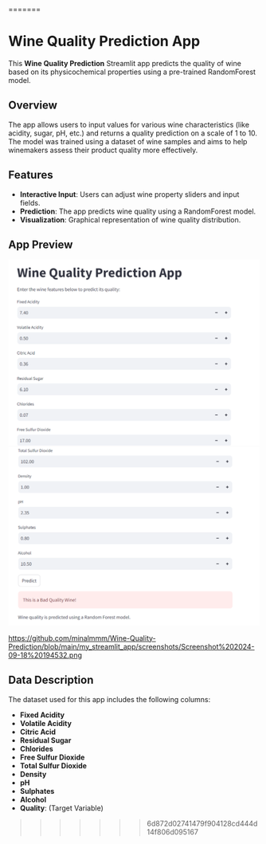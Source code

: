 
=======
# Wine Quality Prediction App

This **Wine Quality Prediction** Streamlit app predicts the quality of wine based on its physicochemical properties using a pre-trained RandomForest model.

## Overview

The app allows users to input values for various wine characteristics (like acidity, sugar, pH, etc.) and returns a quality prediction on a scale of 1 to 10. The model was trained using a dataset of wine samples and aims to help winemakers assess their product quality more effectively.

## Features

- **Interactive Input**: Users can adjust wine property sliders and input fields.
- **Prediction**: The app predicts wine quality using a RandomForest model.
- **Visualization**: Graphical representation of wine quality distribution.

## App Preview

![App](my_streamlit_app/screenshots/Screenshot%202024-09-18%20194503.png)
![App](my_streamlit_app/screenshots/Screenshot%202024-09-18%20194532.png)

https://github.com/minalmmm/Wine-Quality-Prediction/blob/main/my_streamlit_app/screenshots/Screenshot%202024-09-18%20194532.png



## Data Description

The dataset used for this app includes the following columns:
- **Fixed Acidity**
- **Volatile Acidity**
- **Citric Acid**
- **Residual Sugar**
- **Chlorides**
- **Free Sulfur Dioxide**
- **Total Sulfur Dioxide**
- **Density**
- **pH**
- **Sulphates**
- **Alcohol**
- **Quality**: (Target Variable)


>>>>>>> 6d872d02741479f904128cd444d14f806d095167

